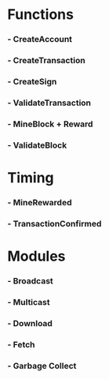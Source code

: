 # Functions
### - CreateAccount
### - CreateTransaction
### - CreateSign
### - ValidateTransaction
### - MineBlock + Reward
### - ValidateBlock
# Timing
### - MineRewarded
### - TransactionConfirmed
### 
# Modules
### - Broadcast
### - Multicast
### - Download
### - Fetch
### - Garbage Collect
